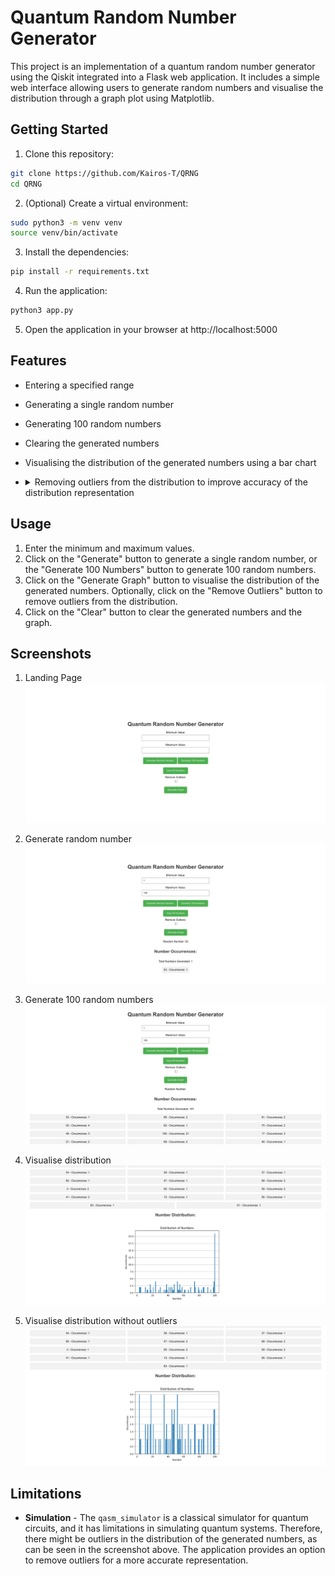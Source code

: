 # Quantum Random Number Generator

This project is an implementation of a quantum random number generator using the Qiskit integrated into a Flask web application. It includes a simple web interface allowing users to generate random numbers and visualise the distribution through a graph plot using Matplotlib.

## Getting Started

1. Clone this repository:

```bash
git clone https://github.com/Kairos-T/QRNG
cd QRNG
```

2. (Optional) Create a virtual environment:

```bash
sudo python3 -m venv venv
source venv/bin/activate
```

3. Install the dependencies:

```bash
pip install -r requirements.txt
```

4. Run the application:

```bash
python3 app.py
```

5. Open the application in your browser at http://localhost:5000

## Features

- Entering a specified range
- Generating a single random number
- Generating 100 random numbers
- Clearing the generated numbers
- Visualising the distribution of the generated numbers using a bar chart
- <details> 
    <summary>Removing outliers from the distribution to improve accuracy of the distribution representation</summary>

  - This application uses the Z-score method to remove outliers. Outliers here are defined as numbers that are more than 3 standard deviations away from the mean.
  - Mathematically, the Z-score of a data point \(x\) in a dataset is calculated using the formula:

    \[z = \frac{x - \mu}{\sigma}\]

    where:

    - \( Z \) is the Z-score,
    - \( x \) is the data point,
    - \( \mu \) is the mean of the dataset, and
    - \( \sigma \) is the standard deviation of the dataset.
  - Data points with \( |Z| \) greater than the 3 are considered outliers and are excluded from the dataset before generating the visualization.
  </details>

## Usage

1. Enter the minimum and maximum values.
2. Click on the "Generate" button to generate a single random number, or the "Generate 100 Numbers" button to generate 100 random numbers.
3. Click on the "Generate Graph" button to visualise the distribution of the generated numbers. Optionally, click on the "Remove Outliers" button to remove outliers from the distribution.
4. Click on the "Clear" button to clear the generated numbers and the graph.

## Screenshots

1. Landing Page
   ![Landing Page](screenshots/QRNG.png)

2. Generate random number
   ![Generate random number](screenshots/Gen.png)

3. Generate 100 random numbers
   ![Generate 100 random numbers](screenshots/Gen100.png)

4. Visualise distribution
   ![Visualise distribution](screenshots/Plt.png)

5. Visualise distribution without outliers
   ![Visualise distribution without outliers](screenshots/Plt_Outlier.png)

## Limitations

- **Simulation** - The `qasm_simulator` is a classical simulator for quantum circuits, and it has limitations in simulating quantum systems. Therefore, there might be outliers in the distribution of the generated numbers, as can be seen in the screenshot above. The application provides an option to remove outliers for a more accurate representation.
